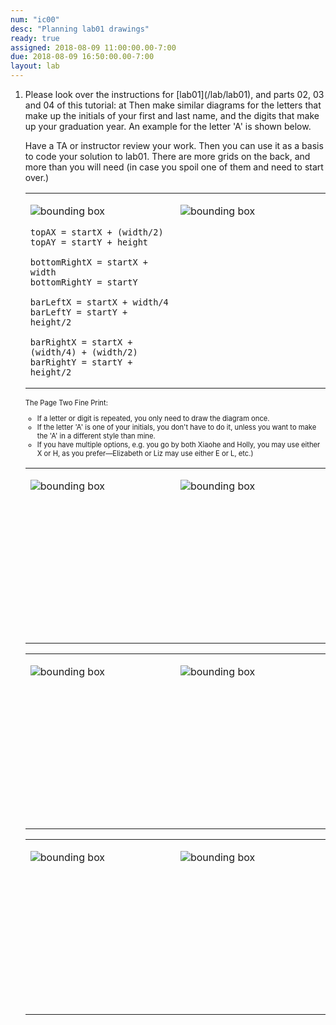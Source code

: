```yaml
---
num: "ic00"
desc: "Planning lab01 drawings"
ready: true
assigned: 2018-08-09 11:00:00.00-7:00
due: 2018-08-09 16:50:00.00-7:00
layout: lab
---
```


<ol>

<li markdown="1">  Please look over the instructions for [lab01](/lab/lab01), and parts 02, 03 and 04 of this tutorial:
at <https://ucsb-cs8.github.io/tutorials/turtle_letters/> Then make similar diagrams for the letters that make up the initials
of your first and last name, and the digits that make up your graduation year.
An example for the letter 'A' is shown below.

Have a TA or instructor review your work.  Then you can use it as a basis to code your solution to lab01.   There are more grids on the back, and more than you will need (in case you spoil one of them and need to start over.)



<style>
table.turtle * td { vertical-align: top; }
</style>

<table class="turtle">
<tr>
<td markdown="1">

![bounding box](abb_150.png)

```
topAX = startX + (width/2)
topAY = startY + height

bottomRightX = startX + width
bottomRightY = startY
    
barLeftX = startX + width/4
barLeftY = startY + height/2

barRightX = startX + (width/4) + (width/2)
barRightY = startY + height/2
```

</td>
<td markdown="1" style="width:50%">

![bounding box](bb_150.png)

</td>
</tr>
</table>


<div class="pagebreak">
</div>

<div style="font-size:80%" markdown="1">
The Page Two Fine Print:

* If a letter or digit is repeated, you only need to draw the diagram once.
* If the letter 'A' is one of your initials, you don't have to do it, unless you want to make the 'A' in a different style than mine.
* If you have multiple options, e.g. you go by both Xiaohe and Holly,
you may use either X or H, as you prefer&mdash;Elizabeth or Liz may
use either E or L, etc.)

</div>


<table class="turtle">
<tr>

<td markdown="1" style="width:300px; height:280px;">

![bounding box](bb_150.png)

</td>

<td markdown="1" style="width:300px; height:280px;">

![bounding box](bb_150.png)

</td>
</tr>
</table>

<table class="turtle">
<tr>

<td markdown="1" style="width:300px; height:280px;">

![bounding box](bb_150.png)

</td>

<td markdown="1" style="width:300px; height:280px;">

![bounding box](bb_150.png)

</td>
</tr>
</table>

<table class="turtle">
<tr>

<td markdown="1" style="width:300px; height:280px;">

![bounding box](bb_150.png)

</td>

<td markdown="1" style="width:300px; height:280px;">

![bounding box](bb_150.png)

</td>
</tr>
</table>




</li>


</ol>

